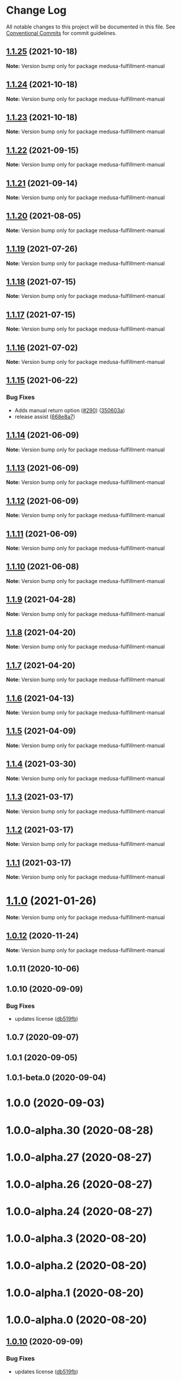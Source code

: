 # Change Log

All notable changes to this project will be documented in this file.
See [Conventional Commits](https://conventionalcommits.org) for commit guidelines.

## [1.1.25](https://github.com/medusajs/medusa/compare/medusa-fulfillment-manual@1.1.24...medusa-fulfillment-manual@1.1.25) (2021-10-18)

**Note:** Version bump only for package medusa-fulfillment-manual

## [1.1.24](https://github.com/medusajs/medusa/compare/medusa-fulfillment-manual@1.1.22...medusa-fulfillment-manual@1.1.24) (2021-10-18)

**Note:** Version bump only for package medusa-fulfillment-manual

## [1.1.23](https://github.com/medusajs/medusa/compare/medusa-fulfillment-manual@1.1.22...medusa-fulfillment-manual@1.1.23) (2021-10-18)

**Note:** Version bump only for package medusa-fulfillment-manual

## [1.1.22](https://github.com/medusajs/medusa/compare/medusa-fulfillment-manual@1.1.21...medusa-fulfillment-manual@1.1.22) (2021-09-15)

**Note:** Version bump only for package medusa-fulfillment-manual

## [1.1.21](https://github.com/medusajs/medusa/compare/medusa-fulfillment-manual@1.1.20...medusa-fulfillment-manual@1.1.21) (2021-09-14)

**Note:** Version bump only for package medusa-fulfillment-manual

## [1.1.20](https://github.com/medusajs/medusa/compare/medusa-fulfillment-manual@1.1.19...medusa-fulfillment-manual@1.1.20) (2021-08-05)

**Note:** Version bump only for package medusa-fulfillment-manual

## [1.1.19](https://github.com/medusajs/medusa/compare/medusa-fulfillment-manual@1.1.18...medusa-fulfillment-manual@1.1.19) (2021-07-26)

**Note:** Version bump only for package medusa-fulfillment-manual

## [1.1.18](https://github.com/medusajs/medusa/compare/medusa-fulfillment-manual@1.1.16...medusa-fulfillment-manual@1.1.18) (2021-07-15)

**Note:** Version bump only for package medusa-fulfillment-manual

## [1.1.17](https://github.com/medusajs/medusa/compare/medusa-fulfillment-manual@1.1.16...medusa-fulfillment-manual@1.1.17) (2021-07-15)

**Note:** Version bump only for package medusa-fulfillment-manual

## [1.1.16](https://github.com/medusajs/medusa/compare/medusa-fulfillment-manual@1.1.15...medusa-fulfillment-manual@1.1.16) (2021-07-02)

**Note:** Version bump only for package medusa-fulfillment-manual

## [1.1.15](https://github.com/medusajs/medusa/compare/medusa-fulfillment-manual@1.1.14...medusa-fulfillment-manual@1.1.15) (2021-06-22)

### Bug Fixes

- Adds manual return option ([#290](https://github.com/medusajs/medusa/issues/290)) ([350603a](https://github.com/medusajs/medusa/commit/350603ac579027bd96d6855b9a78750a46d857a3))
- release assist ([668e8a7](https://github.com/medusajs/medusa/commit/668e8a740200847fc2a41c91d2979097f1392532))

## [1.1.14](https://github.com/medusajs/medusa/compare/medusa-fulfillment-manual@1.1.13...medusa-fulfillment-manual@1.1.14) (2021-06-09)

**Note:** Version bump only for package medusa-fulfillment-manual

## [1.1.13](https://github.com/medusajs/medusa/compare/medusa-fulfillment-manual@1.1.12...medusa-fulfillment-manual@1.1.13) (2021-06-09)

**Note:** Version bump only for package medusa-fulfillment-manual

## [1.1.12](https://github.com/medusajs/medusa/compare/medusa-fulfillment-manual@1.1.11...medusa-fulfillment-manual@1.1.12) (2021-06-09)

**Note:** Version bump only for package medusa-fulfillment-manual

## [1.1.11](https://github.com/medusajs/medusa/compare/medusa-fulfillment-manual@1.1.10...medusa-fulfillment-manual@1.1.11) (2021-06-09)

**Note:** Version bump only for package medusa-fulfillment-manual

## [1.1.10](https://github.com/medusajs/medusa/compare/medusa-fulfillment-manual@1.1.9...medusa-fulfillment-manual@1.1.10) (2021-06-08)

**Note:** Version bump only for package medusa-fulfillment-manual

## [1.1.9](https://github.com/medusajs/medusa/compare/medusa-fulfillment-manual@1.1.6...medusa-fulfillment-manual@1.1.9) (2021-04-28)

**Note:** Version bump only for package medusa-fulfillment-manual

## [1.1.8](https://github.com/medusajs/medusa/compare/medusa-fulfillment-manual@1.1.7...medusa-fulfillment-manual@1.1.8) (2021-04-20)

**Note:** Version bump only for package medusa-fulfillment-manual

## [1.1.7](https://github.com/medusajs/medusa/compare/medusa-fulfillment-manual@1.1.6...medusa-fulfillment-manual@1.1.7) (2021-04-20)

**Note:** Version bump only for package medusa-fulfillment-manual

## [1.1.6](https://github.com/medusajs/medusa/compare/medusa-fulfillment-manual@1.1.5...medusa-fulfillment-manual@1.1.6) (2021-04-13)

**Note:** Version bump only for package medusa-fulfillment-manual

## [1.1.5](https://github.com/medusajs/medusa/compare/medusa-fulfillment-manual@1.1.4...medusa-fulfillment-manual@1.1.5) (2021-04-09)

**Note:** Version bump only for package medusa-fulfillment-manual

## [1.1.4](https://github.com/medusajs/medusa/compare/medusa-fulfillment-manual@1.1.3...medusa-fulfillment-manual@1.1.4) (2021-03-30)

**Note:** Version bump only for package medusa-fulfillment-manual

## [1.1.3](https://github.com/medusajs/medusa/compare/medusa-fulfillment-manual@1.1.2...medusa-fulfillment-manual@1.1.3) (2021-03-17)

**Note:** Version bump only for package medusa-fulfillment-manual

## [1.1.2](https://github.com/medusajs/medusa/compare/medusa-fulfillment-manual@1.1.0...medusa-fulfillment-manual@1.1.2) (2021-03-17)

**Note:** Version bump only for package medusa-fulfillment-manual

## [1.1.1](https://github.com/medusajs/medusa/compare/medusa-fulfillment-manual@1.1.0...medusa-fulfillment-manual@1.1.1) (2021-03-17)

**Note:** Version bump only for package medusa-fulfillment-manual

# [1.1.0](https://github.com/medusajs/medusa/compare/medusa-fulfillment-manual@1.0.12...medusa-fulfillment-manual@1.1.0) (2021-01-26)

**Note:** Version bump only for package medusa-fulfillment-manual

## [1.0.12](https://github.com/medusajs/medusa/compare/medusa-fulfillment-manual@1.0.11...medusa-fulfillment-manual@1.0.12) (2020-11-24)

**Note:** Version bump only for package medusa-fulfillment-manual

## 1.0.11 (2020-10-06)

## 1.0.10 (2020-09-09)

### Bug Fixes

- updates license ([db519fb](https://github.com/medusajs/medusa/commit/db519fbaa6f8ad02c19cbecba5d4f28ba1ee81aa))

## 1.0.7 (2020-09-07)

## 1.0.1 (2020-09-05)

## 1.0.1-beta.0 (2020-09-04)

# 1.0.0 (2020-09-03)

# 1.0.0-alpha.30 (2020-08-28)

# 1.0.0-alpha.27 (2020-08-27)

# 1.0.0-alpha.26 (2020-08-27)

# 1.0.0-alpha.24 (2020-08-27)

# 1.0.0-alpha.3 (2020-08-20)

# 1.0.0-alpha.2 (2020-08-20)

# 1.0.0-alpha.1 (2020-08-20)

# 1.0.0-alpha.0 (2020-08-20)

## [1.0.10](https://github.com/medusajs/medusa/compare/v1.0.9...v1.0.10) (2020-09-09)

### Bug Fixes

- updates license ([db519fb](https://github.com/medusajs/medusa/commit/db519fbaa6f8ad02c19cbecba5d4f28ba1ee81aa))
